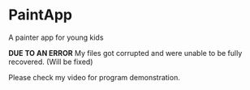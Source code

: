 # PaintApp
A painter app for young kids

**DUE TO AN ERROR** My files got corrupted and were unable to be fully recovered. (Will be fixed)

Please check my video for program demonstration.
